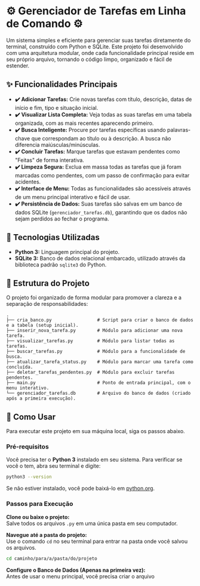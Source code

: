 # ⚙️ Gerenciador de Tarefas em Linha de Comando ⚙️

Um sistema simples e eficiente para gerenciar suas tarefas diretamente do terminal, construído com Python e SQLite. Este projeto foi desenvolvido com uma arquitetura modular, onde cada funcionalidade principal reside em seu próprio arquivo, tornando o código limpo, organizado e fácil de estender.

## ✨ Funcionalidades Principais

* **✔️ Adicionar Tarefas:** Crie novas tarefas com título, descrição, datas de início e fim, tipo e situação inicial.
* **✔️ Visualizar Lista Completa:** Veja todas as suas tarefas em uma tabela organizada, com as mais recentes aparecendo primeiro.
* **✔️ Busca Inteligente:** Procure por tarefas específicas usando palavras-chave que correspondam ao título ou à descrição. A busca não diferencia maiúsculas/minúsculas.
* **✔️ Concluir Tarefas:** Marque tarefas que estavam pendentes como "Feitas" de forma interativa.
* **✔️ Limpeza Segura:** Exclua em massa todas as tarefas que já foram marcadas como pendentes, com um passo de confirmação para evitar acidentes.
* **✔️ Interface de Menu:** Todas as funcionalidades são acessíveis através de um menu principal interativo e fácil de usar.
* **✔️ Persistência de Dados:** Suas tarefas são salvas em um banco de dados SQLite (`gerenciador_tarefas.db`), garantindo que os dados não sejam perdidos ao fechar o programa.

## 🔧 Tecnologias Utilizadas

* **Python 3:** Linguagem principal do projeto.
* **SQLite 3:** Banco de dados relacional embarcado, utilizado através da biblioteca padrão `sqlite3` do Python.

## 📂 Estrutura do Projeto

O projeto foi organizado de forma modular para promover a clareza e a separação de responsabilidades:

```
.
├── cria_banco.py                 # Script para criar o banco de dados e a tabela (setup inicial).
├── inserir_nova_tarefa.py        # Módulo para adicionar uma nova tarefa.
├── visualizar_tarefas.py         # Módulo para listar todas as tarefas.
├── buscar_tarefas.py             # Módulo para a funcionalidade de busca.
├── atualizar_tarefa_status.py    # Módulo para marcar uma tarefa como concluída.
├── deletar_tarefas_pendentes.py  # Módulo para excluir tarefas pendentes.
├── main.py                       # Ponto de entrada principal, com o menu interativo.
└── gerenciador_tarefas.db        # Arquivo do banco de dados (criado após a primeira execução).
```

## 🚀 Como Usar

Para executar este projeto em sua máquina local, siga os passos abaixo.

### Pré-requisitos

Você precisa ter o **Python 3** instalado em seu sistema. Para verificar se você o tem, abra seu terminal e digite:

```sh
python3 --version
```

Se não estiver instalado, você pode baixá-lo em [python.org](https://www.python.org/).

### Passos para Execução

**Clone ou baixe o projeto:**  
Salve todos os arquivos `.py` em uma única pasta em seu computador.

**Navegue até a pasta do projeto:**  
Use o comando `cd` no seu terminal para entrar na pasta onde você salvou os arquivos.

```sh
cd caminho/para/a/pasta/do/projeto
```

**Configure o Banco de Dados (Apenas na primeira vez):**  
Antes de usar o menu principal, você precisa criar o arquivo
